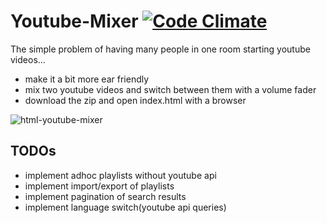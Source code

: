 # Youtube-Mixer [![Code Climate](https://codeclimate.com/github/monotom/html-youtube-mixer.png)](https://codeclimate.com/github/monotom/html-youtube-mixer) #


The simple problem of having many people in one room starting youtube videos...


  * make it a bit more ear friendly
  * mix two youtube videos and switch between them with a volume fader
  * download the zip and open index.html with a browser


![html-youtube-mixer](https://raw.github.com/monotom/html-youtube-mixer/master/img/screenshot.jpg)


## TODOs ##
  * implement adhoc playlists without youtube api
  * implement import/export of playlists
  * implement pagination of search results
  * implement language switch(youtube api queries)
